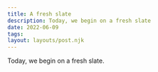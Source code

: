 ```yaml
---
title: A fresh slate
description: Today, we begin on a fresh slate
date: 2022-06-09
tags: 
layout: layouts/post.njk
---
```


Today, we begin on a fresh slate. 